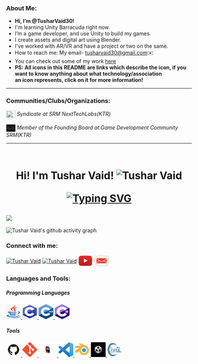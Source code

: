 ### About Me:
- <strong>Hi, I’m @TusharVaid30!</strong>
- I'm learning Unity Barracuda right now.
- I’m a game developer, and use Unity to build my games.
- I create assets and digital art using Blender.
- I've worked with AR/VR and have a project or two on the same.
- How to reach me: My email- tusharvaid30@gmail.com✉️<br>
- You can check out some of my work [here](http://loopinteractive.itch.io/)<br/>
- <strong>PS: All icons in this README are links which describe the icon, if you want to know anything about what technology/association<br/> an icon represents, click   on it for more information!</strong>

<hr/>

### Communities/Clubs/Organizations: 

  <a href="https://www.instagram.com/nexttechlab/?hl=en">
 <img src="https://user-images.githubusercontent.com/68727041/173084120-d2c33fd4-3fd7-4c2e-b172-4ba2e34ee01e.png" width="25px" height="20px" align="center"/></a> <i>Syndicate at SRM NextTechLabs(KTR)</i>
 
   <br>
   <br>
  <a href="https://www.instagram.com/gamedevcom.srm/">
 <img src="assets//clubs//gdc-icon.png" width="25px" height="20px" align="center"/></a> <i>Member of the Founding Board at Game Development Community SRM(KTR)</i>
 
 
  
  <br>
  <hr>
  <br>
  
  <h1 align="center">Hi! I'm Tushar Vaid!
  
<img  src="https://raw.githubusercontent.com/aemmadi/aemmadi/master/wave.gif" alt="Tushar Vaid" width="30px" height="30px">
 
[![Typing SVG](https://readme-typing-svg.herokuapp.com?font=Montserrat&color=%246333F5&vCenter=true&lines=A+Passionate+Game+Developer(Unity);I+work+with+AR+and+VR+development;Always+willing+to+learn+something+new)](https://git.io/typing-svg)

</h1>
<img src="https://user-images.githubusercontent.com/68727041/185744059-91902ec2-a72d-460e-8294-45541f038242.png"/>
<br/>

![Tushar Vaid's github activity graph](https://activity-graph.herokuapp.com/graph?username=TusharVaid30&theme=react-dark)
<br/>

<h3 align="left">Connect with me:</h3>
<p align="left">
  <a href="https://www.linkedin.com/in/tushar-vaid-97007015a/" target="blank">
    <img
      align="center"
      src="https://raw.githubusercontent.com/rahuldkjain/github-profile-readme-generator/master/src/images/icons/Social/linked-in-alt.svg"
      alt="Tushar Vaid"
      height="30"
      width="40"
  /></a>
  <a href="https://instagram.com/loop_interactive?igshid=YmMyMTA2M2Y=" target="blank"
    ><img
      align="center"
      src="https://raw.githubusercontent.com/rahuldkjain/github-profile-readme-generator/master/src/images/icons/Social/instagram.svg"
      alt="Tushar Vaid"
      height="30"
      width="40"
  /></a>
  <a href="https://youtube.com/channel/UC7SwpLyh5AijEWMiyctR0Cg" target="blank"
    ><img
      align="center"
      src="assets/connections/yt.png"
      alt="youtube"
      height="30"
      width="40"
  /></a>  
  <a href="mailto:tusharvaid30@gmail.com?'Reaching out to you'='Hi, I want to enquire about...'" rel="noopener" target="_blank">
    <img align="center" src="assets/connections/gmail.jpg" alt="email" height="30" width="40"/>
    </a>

</p>



<h3 align="left">Languages and Tools:</h3>
<h5 align="left">Programming Languages</h5>
    <a href="https://www.java.com/en/" target="_blank">
    <img
      src="assets/tools/java.png"
      alt="JAVA icon"
      width="40"
      height="40"
    />
  </a>
  <a href="https://www.cprogramming.com/" target="_blank">
    <img
      src="assets/tools/C.png"
      alt="C Programming"
      width="40"
      height="40"
    />
  </a>
    <a href="https://visualstudio.microsoft.com/vs/features/cplusplus/" target="_blank">
    <img
      src="assets/tools/C++.png"
      alt="C++ Programming"
      width="40"
      height="40"
    />
  </a>
  
  
   <a href="https://www.microsoft.com/en-us/download/details.aspx?id=7029" target="_blank">
   <img 
  src="assets\tools\c-sharp.png"
      alt="C# Programming"
      width="40"
      height="40">
  </a>
  
   <h5 align="left">Tools</h5>
   
  <a href="https://github.com" target="_blank">
    <img
      src="assets/tools/github-1.png"
      alt="Github!"
      width="40"
      height="40"
    />
  </a>
  
  <a href="https://git-scm.com" target="_blank">
    <img
      src="assets/tools/git.png"
      alt="git"
      width="40"
      height="40"
    />
  </a>
  
  <a href="https://www.jetbrains.com/rider/download/#section=windows" target="_blank">
   <img
      src="assets/tools/jetbrains_ryder.png"
      alt="Intellij-Ryder"
      width="50"
      height="40"
    />
  </a>
      
   <a href="https://code.visualstudio.com/download" target="_blank">
   <img
      src="assets/tools/vscode.jpg"
      alt="VS-Code"
      width="40"
      height="40"
    />
    </a>
    
   <a href="https://www.blender.org/download/" target="_blank">
   <img
      src="assets/tools/blender.png"
      alt="Blender"
      width="40"
      height="40"
    />
  
  
  <a href="https://unity3d.com/get-unity/download" target="_blank">
   <img
      src="assets/tools/unity_img.png"
      alt="Unity"
      width="40"
      height="40"
    />
  </a>
  
   <a href="https://www.opengl.org" target="_blank">
   <img
      src="assets/tools/open_gl.png"
      alt="Open GL"
      width="40"
      height="40"
    />
    </a>
  

  

  
  
